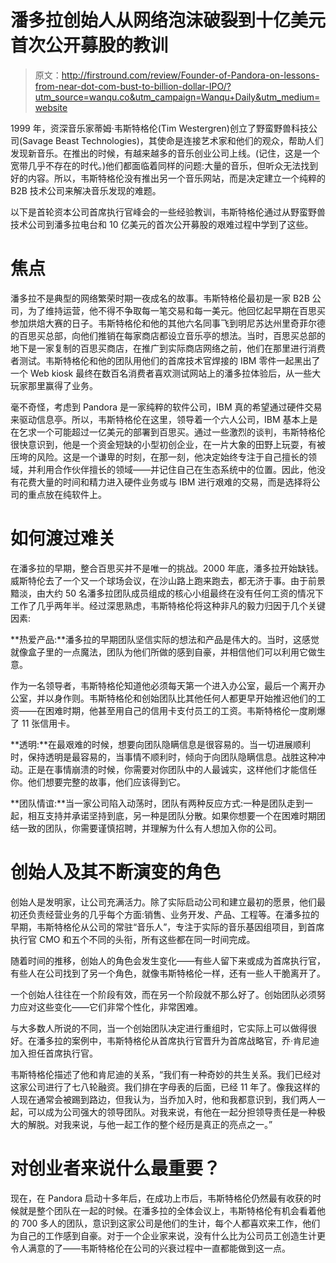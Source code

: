# 潘多拉创始人从网络泡沫破裂到十亿美元首次公开募股的教训

> 原文：<http://firstround.com/review/Founder-of-Pandora-on-lessons-from-near-dot-com-bust-to-billion-dollar-IPO/?utm_source=wanqu.co&utm_campaign=Wanqu+Daily&utm_medium=website>

1999 年，资深音乐家蒂姆·韦斯特格伦(Tim Westergren)创立了野蛮野兽科技公司(Savage Beast Technologies)，其使命是连接艺术家和他们的观众，帮助人们发现新音乐。在推出的时候，有越来越多的音乐创业公司上线。(记住，这是一个宽带几乎不存在的时代。)他们都面临着同样的问题:大量的音乐，但听众无法找到好的内容。所以，韦斯特格伦没有推出另一个音乐网站，而是决定建立一个纯粹的 B2B 技术公司来解决音乐发现的难题。

以下是首轮资本公司首席执行官峰会的一些经验教训，韦斯特格伦通过从野蛮野兽技术公司到潘多拉电台和 10 亿美元的首次公开募股的艰难过程中学到了这些。

# 焦点

潘多拉不是典型的网络繁荣时期一夜成名的故事。韦斯特格伦最初是一家 B2B 公司，为了维持运营，他不得不争取每一笔交易和每一美元。他回忆起早期在百思买参加烘焙大赛的日子。韦斯特格伦和他的其他六名同事飞到明尼苏达州里奇菲尔德的百思买总部，向他们推销在每家商店都设立音乐亭的想法。当时，百思买总部的地下是一家复制的百思买商店，在推广到实际商店网络之前，他们在那里进行消费者测试。韦斯特格伦和他的团队用他们的首席技术官焊接的 IBM 零件一起黑出了一个 Web kiosk 最终在数百名消费者喜欢测试网站上的潘多拉体验后，从一些大玩家那里赢得了业务。

毫不奇怪，考虑到 Pandora 是一家纯粹的软件公司，IBM 真的希望通过硬件交易来驱动信息亭。所以，韦斯特格伦在这里，领导着一个六人公司，IBM 基本上是在乞求一个可能超过一亿美元的部署到百思买。通过一些激烈的谈判，韦斯特格伦很快意识到，他是一个资金短缺的小型初创企业，在一片大象的田野上玩耍，有被压垮的风险。这是一个谦卑的时刻，在那一刻，他决定始终专注于自己擅长的领域，并利用合作伙伴擅长的领域——并记住自己在生态系统中的位置。因此，他没有花费大量的时间和精力进入硬件业务或与 IBM 进行艰难的交易，而是选择将公司的重点放在纯软件上。

# 如何渡过难关

在潘多拉的早期，整合百思买并不是唯一的挑战。2000 年底，潘多拉开始缺钱。威斯特伦去了一个又一个球场会议，在沙山路上跑来跑去，都无济于事。由于前景黯淡，由大约 50 名潘多拉团队成员组成的核心小组最终在没有任何工资的情况下工作了几乎两年半。经过深思熟虑，韦斯特格伦将这种非凡的毅力归因于几个关键因素:

**热爱产品:**潘多拉的早期团队坚信实际的想法和产品是伟大的。当时，这感觉就像盒子里的一点魔法，团队为他们所做的感到自豪，并相信他们可以利用它做生意。

作为一名领导者，韦斯特格伦知道他必须每天第一个进入办公室，最后一个离开办公室，并以身作则。韦斯特格伦和创始团队比其他任何人都更早开始推迟他们的工资——在困难时期，他甚至用自己的信用卡支付员工的工资。韦斯特格伦一度刷爆了 11 张信用卡。

**透明:**在最艰难的时候，想要向团队隐瞒信息是很容易的。当一切进展顺利时，保持透明是最容易的，当事情不顺利时，倾向于向团队隐瞒信息。战胜这种冲动。正是在事情崩溃的时候，你需要对你团队中的人最诚实，这样他们才能信任你。他们想要完整的故事，他们应该得到它。

**团队情谊:**当一家公司陷入动荡时，团队有两种反应方式:一种是团队走到一起，相互支持并承诺坚持到底，另一种是团队分散。如果你想要一个在困难时期团结一致的团队，你需要谨慎招聘，并理解为什么有人想加入你的公司。

# 创始人及其不断演变的角色

创始人是发明家，让公司充满活力。除了实际启动公司和建立最初的愿景，他们最初还负责经营业务的几乎每个方面:销售、业务开发、产品、工程等。在潘多拉的早期，韦斯特格伦从公司的常驻“音乐人”，专注于实际的音乐基因组项目，到首席执行官 CMO 和五个不同的头衔，所有这些都在同一时间完成。

随着时间的推移，创始人的角色会发生变化——有些人留下来或成为首席执行官，有些人在公司找到了另一个角色，就像韦斯特格伦一样，还有一些人干脆离开了。

一个创始人往往在一个阶段有效，而在另一个阶段就不那么好了。创始团队必须努力应对这些变化——它们非常个性化，非常困难。

与大多数人所说的不同，当一个创始团队决定进行重组时，它实际上可以做得很好。在潘多拉的案例中，韦斯特格伦从首席执行官晋升为首席战略官，乔·肯尼迪加入担任首席执行官。

韦斯特格伦描述了他和肯尼迪的关系，“我们有一种奇妙的共生关系。我们已经对这家公司进行了七八轮融资。我们排在字母表的后面，已经 11 年了。像我这样的人现在通常会被踢到路边，但我认为，当乔加入时，他和我都意识到，我们两人一起，可以成为公司强大的领导团队。对我来说，有他在一起分担领导责任是一种极大的解脱。对我来说，与他一起工作的整个经历是真正的亮点之一。”

# 对创业者来说什么最重要？

现在，在 Pandora 启动十多年后，在成功上市后，韦斯特格伦仍然最有收获的时候就是整个团队在一起的时候。在潘多拉的全体会议上，韦斯特格伦有机会看着他的 700 多人的团队，意识到这家公司是他们的生计，每个人都喜欢来工作，他们为自己的工作感到自豪。对于一个企业家来说，没有什么比为公司员工创造生计更令人满意的了——韦斯特格伦在公司的兴衰过程中一直都能做到这一点。
